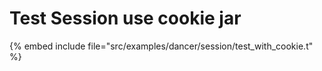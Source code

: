 # Test Session use cookie jar


{% embed include file="src/examples/dancer/session/test_with_cookie.t" %}
